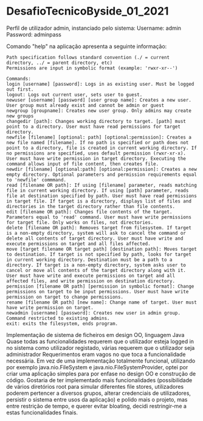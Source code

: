 # DesafioTecnicoByside_01_2021

Perfil de utilizador admin, instanciado pelo sistema:
Username: admin
Password: adminpass

Comando "help" na aplicação apresenta a seguinte informação:

    Path specification follows standard convention (./ = current directory, ../ = parent directory, etc)
    Permissions are input in symbolic format (example: 'rwxr-xr--')

    Commands:
    login [username] [password]: Logs in as existing user. Must be logged out first.
    logout: Logs out current user, sets user to guest.
    newuser [username] [password] [user group name]: Creates a new user. User group must already exist and cannot be admin or guest
    newgroup [groupname]: Creates new user group. Only admins may create new groups
    changedir [path]: Changes working directory to target. [path] must point to a directory. User must have read permissions for target directory.
    newfile [filename] [optional: path] [optional:permission]: Creates a new file named [filename]. If no path is specified or path does not point to a directory, file is created in current working directory. If no permissions are specified, uses default permission (rwxr-xr-x). User must have write permission in target directory. Executing the command allows input of file content, then creates file.
    newdir [filename] [optional:path] [optional:permission]: Creates a new empty directory. Optional parameters and permission requirements equal to 'newfile' commmand.
    read [filename OR path]: If using [filename] parameter, reads matching file in current working directory. If using [path] parameter, reads file at destination specified by path. User must have read permissions in target file. If target is a directory, displays list of files and directories in the target directory rather than file contents.
    edit [filename OR path]: Changes file contents of the target. Parameters equal to 'read' command. User must have write permissions for target file. Only works on files, not directories.
    delete [filename OR path]: Removes target from filesystem. If target is a non-empty directory, system will ask to cancel the command or delete all contents of target directory. User must have write and execute permissions on target and all files affected.
    move [target filename OR target path] [destination path]: Moves target to destination. If target is not specified by path, looks for target in current working directory. Destination must be a path to a directory. If target is a non-empty directory, system asks user to cancel or move all contents of the target directory along with it. User must have write and execute permissions on target and all affected files, and write permission on destination directory.
    permission [filename OR path] [permission in symbolic format]: Change permissions on target to be input permissions. User must have write permission on target to change permissions.
    rename [filename OR path] [new name]: Change name of target. User must have write permission on target.
    newadmin [username] [password]: Creates new user in admin group. Command restricted to existing admins.
    exit: exits the filesystem, ends program.

Implementação de sistema de ficheiros em design OO, linguagem Java
Quase todas as funcionalidades requerem que o utilizador esteja logged in no sistema como utilizador registado, várias requerem que o utilizador seja administrador
Requerimentos eram vagos no que toca a funcionalidade necessária. Em vez de uma implementação totalmente funcional, utilizando por exemplo java.nio.FileSystem e java.nio.FileSystemProvider, optei por criar uma aplicação simples para por enfase no design OO e construção de código.
Gostaria de ter implementado mais funcionalidades (possibilidade de vários diretórios root para simular diferentes file stores, utilizadores poderem pertencer a diversos grupos, alterar credenciais de utilizadores, persistir o sistema entre usos da aplicação) e polido mais o projeto, mas entre restrição de tempo, e querer evitar bloating, decidi restringir-me a estas funcionalidades finais.
